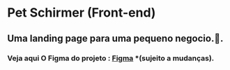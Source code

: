 # Pet Schirmer (Front-end)

## Uma landing page para uma pequeno negocio.💜.

### Veja aqui O Figma do projeto : [Figma]() \*(sujeito a mudanças).
